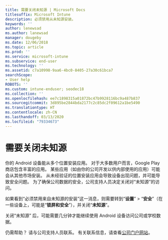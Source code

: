 ```yaml
---
title: 需要关闭未知源 | Microsoft Docs
titlesuffix: Microsoft Intune
description: 必须禁用从未知源安装。
keywords: ''
author: lenewsad
ms.author: lanewsad
manager: dougeby
ms.date: 12/06/2018
ms.topic: article
ms.prod: ''
ms.service: microsoft-intune
ms.subservice: end-user
ms.technology: ''
ms.assetid: c7a10998-9aa6-4bc0-8405-27a30c61bca7
searchScope:
- User help
ROBOTS: ''
ms.custom: intune-enduser; seodec18
ms.collection: ''
ms.openlocfilehash: ee7c1898315a01872bc47b9928116bc9a487b837
ms.sourcegitcommit: 3d895be2844bda2177c2c85dc2f09612a1be5490
ms.translationtype: HT
ms.contentlocale: zh-CN
ms.lasthandoff: 03/13/2020
ms.locfileid: "79334673"
---
```

# <a name="you-need-to-turn-off-unknown-sources"></a>需要关闭未知源

你的 Android 设备能从多个位置安装应用。 对于大多数用户而言，Google Play 商店包含丰富的应用。 某些应用（如由你的公司开发以供内部使用的应用）可能会从其他市场安装。 从未经验证的位置安装应用会导致设备出现问题，并可能导致安全问题。 为了确保公司数据的安全，公司支持人员决定关闭对“未知源”的访问。

如果看到“必须禁用来自未知源的安装”这一消息，则需要转到“**设置**” > “**安全**”（在一些设备上，可能是“**锁屏和安全**”），并关闭“**未知源**”。

关闭“未知源”  后，可能需要几分钟才能继续使用 Android 设备访问公司或学校数据。

仍需帮助？ 请与公司支持人员联系。 有关联系信息，请查看[公司门户网站](https://go.microsoft.com/fwlink/?linkid=2010980)。

